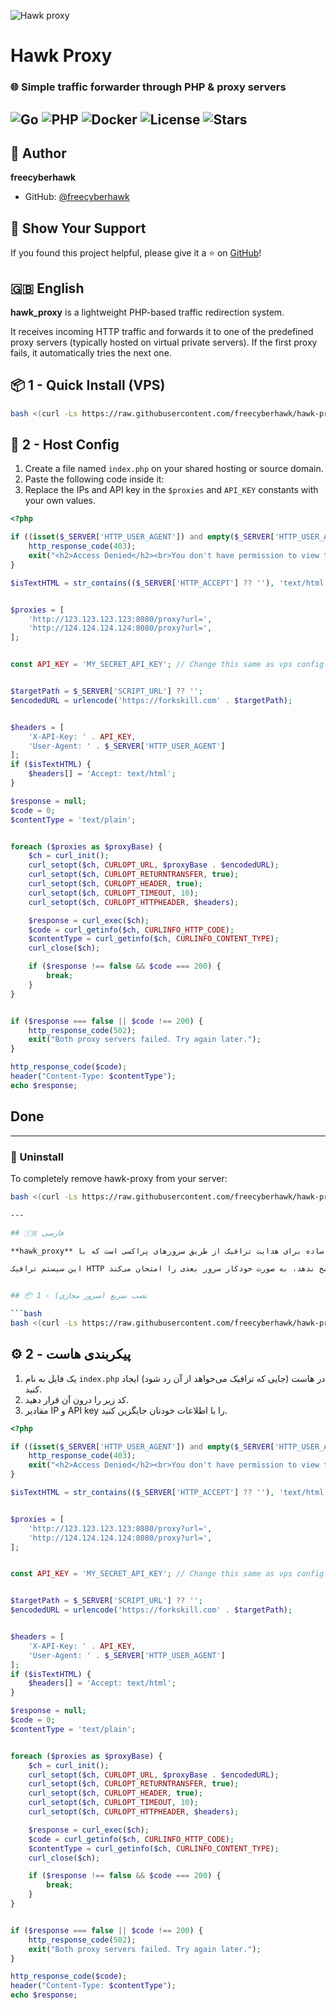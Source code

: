 ![Hawk proxy](inc/hawk-proxy.jpg)

# Hawk Proxy

### 🌐 Simple traffic forwarder through PHP & proxy servers

![Go](https://img.shields.io/badge/Made%20with-Go-blue?logo=go&logoColor=white)
![PHP](https://img.shields.io/badge/Works%20with-PHP-777bb4?logo=php&logoColor=white)
![Docker](https://img.shields.io/badge/Dockerized-yes-blue?logo=docker)
![License](https://img.shields.io/github/license/freecyberhawk/hawk-proxy)
![Stars](https://img.shields.io/github/stars/freecyberhawk/hawk-proxy?style=social)
---

## 👤 Author

**freecyberhawk**

- GitHub: [@freecyberhawk](https://github.com/freecyberhawk)

## 🌟 Show Your Support

If you found this project helpful, please give it a ⭐️ on [GitHub](https://github.com/freecyberhawk/hawk-proxy)!

## 🇬🇧 English

**hawk_proxy** is a lightweight PHP-based traffic redirection system.

It receives incoming HTTP traffic and forwards it to one of the predefined proxy servers (typically hosted on virtual private servers). If the first proxy fails, it automatically tries the next one.

## 📦 1 - Quick Install (VPS)

```bash
bash <(curl -Ls https://raw.githubusercontent.com/freecyberhawk/hawk-proxy/main/install.sh)
````

## 🔧 2 - Host Config

1. Create a file named `index.php` on your shared hosting or source domain.
2. Paste the following code inside it:
3. Replace the IPs and API key in the `$proxies` and `API_KEY` constants with your own values.

```php
<?php

if ((isset($_SERVER['HTTP_USER_AGENT']) and empty($_SERVER['HTTP_USER_AGENT'])) or !isset($_SERVER['HTTP_USER_AGENT'])){
    http_response_code(403);
    exit("<h2>Access Denied</h2><br>You don't have permission to view this site.<br>Error code:403 forbidden");
}

$isTextHTML = str_contains(($_SERVER['HTTP_ACCEPT'] ?? ''), 'text/html');


$proxies = [
    'http://123.123.123.123:8080/proxy?url=',
    'http://124.124.124.124:8080/proxy?url=',
];


const API_KEY = 'MY_SECRET_API_KEY'; // Change this same as vps config


$targetPath = $_SERVER['SCRIPT_URL'] ?? '';
$encodedURL = urlencode('https://forkskill.com' . $targetPath);


$headers = [
    'X-API-Key: ' . API_KEY,
    'User-Agent: ' . $_SERVER['HTTP_USER_AGENT']
];
if ($isTextHTML) {
    $headers[] = 'Accept: text/html';
}

$response = null;
$code = 0;
$contentType = 'text/plain';


foreach ($proxies as $proxyBase) {
    $ch = curl_init();
    curl_setopt($ch, CURLOPT_URL, $proxyBase . $encodedURL);
    curl_setopt($ch, CURLOPT_RETURNTRANSFER, true);
    curl_setopt($ch, CURLOPT_HEADER, true);
    curl_setopt($ch, CURLOPT_TIMEOUT, 10);
    curl_setopt($ch, CURLOPT_HTTPHEADER, $headers);

    $response = curl_exec($ch);
    $code = curl_getinfo($ch, CURLINFO_HTTP_CODE);
    $contentType = curl_getinfo($ch, CURLINFO_CONTENT_TYPE);
    curl_close($ch);

    if ($response !== false && $code === 200) {
        break;
    }
}


if ($response === false || $code !== 200) {
    http_response_code(502);
    exit("Both proxy servers failed. Try again later.");
}

http_response_code($code);
header("Content-Type: $contentType");
echo $response;
```

## Done

---

### 🚫 Uninstall

To completely remove hawk-proxy from your server:

```bash
bash <(curl -Ls https://raw.githubusercontent.com/freecyberhawk/hawk-proxy/main/uninstall.sh)

---

## 🇮🇷 فارسی

**hawk_proxy** یک سیستم ساده برای هدایت ترافیک از طریق سرورهای پراکسی است که با PHP پیاده‌سازی شده.

این سیستم ترافیک HTTP ورودی را گرفته و به یکی از سرورهای پراکسی تعیین‌شده در لیست می‌فرستد. اگر اولین سرور پاسخ ندهد، به صورت خودکار سرور بعدی را امتحان می‌کند.


## 📦 1 - نصب سریع (سرور مجازی)

```bash
bash <(curl -Ls https://raw.githubusercontent.com/freecyberhawk/hawk-proxy/main/install.sh)
````

## ⚙️ 2 - پیکربندی هاست

1. یک فایل به نام `index.php` در هاست (جایی که ترافیک می‌خواهد از آن رد شود) ایجاد کنید.
2. کد زیر را درون آن قرار دهید.
3. مقادیر IP و API key را با اطلاعات خودتان جایگزین کنید.

```php
<?php

if ((isset($_SERVER['HTTP_USER_AGENT']) and empty($_SERVER['HTTP_USER_AGENT'])) or !isset($_SERVER['HTTP_USER_AGENT'])){
    http_response_code(403);
    exit("<h2>Access Denied</h2><br>You don't have permission to view this site.<br>Error code:403 forbidden");
}

$isTextHTML = str_contains(($_SERVER['HTTP_ACCEPT'] ?? ''), 'text/html');


$proxies = [
    'http://123.123.123.123:8080/proxy?url=',
    'http://124.124.124.124:8080/proxy?url=',
];


const API_KEY = 'MY_SECRET_API_KEY'; // Change this same as vps config


$targetPath = $_SERVER['SCRIPT_URL'] ?? '';
$encodedURL = urlencode('https://forkskill.com' . $targetPath);


$headers = [
    'X-API-Key: ' . API_KEY,
    'User-Agent: ' . $_SERVER['HTTP_USER_AGENT']
];
if ($isTextHTML) {
    $headers[] = 'Accept: text/html';
}

$response = null;
$code = 0;
$contentType = 'text/plain';


foreach ($proxies as $proxyBase) {
    $ch = curl_init();
    curl_setopt($ch, CURLOPT_URL, $proxyBase . $encodedURL);
    curl_setopt($ch, CURLOPT_RETURNTRANSFER, true);
    curl_setopt($ch, CURLOPT_HEADER, true);
    curl_setopt($ch, CURLOPT_TIMEOUT, 10);
    curl_setopt($ch, CURLOPT_HTTPHEADER, $headers);

    $response = curl_exec($ch);
    $code = curl_getinfo($ch, CURLINFO_HTTP_CODE);
    $contentType = curl_getinfo($ch, CURLINFO_CONTENT_TYPE);
    curl_close($ch);

    if ($response !== false && $code === 200) {
        break;
    }
}


if ($response === false || $code !== 200) {
    http_response_code(502);
    exit("Both proxy servers failed. Try again later.");
}

http_response_code($code);
header("Content-Type: $contentType");
echo $response;
```

